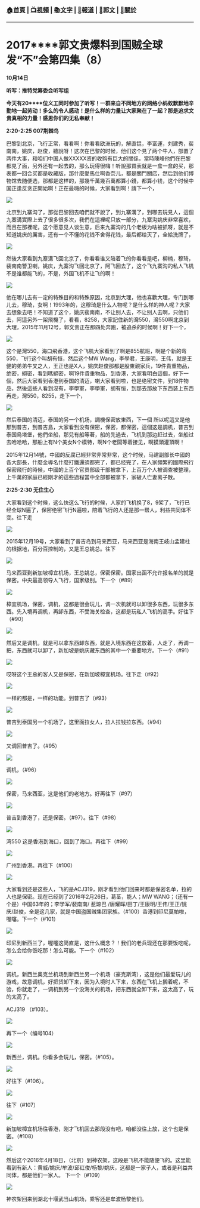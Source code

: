 ###  [:house:首頁](https://github.com/ourhimalayas/home) | [:tv:視頻](https://github.com/ourhimalayas/videos) | [:books:文字](https://github.com/ourhimalayas/txt) | [:newspaper:報道](https://github.com/ourhimalayas/news) | [:eagle:郭文](https://github.com/ourhimalayas/guomedia) | [:pray:關於](https://github.com/ourhimalayas/home/tree/master/about)
---
# **2017****郭文贵爆料到国贼全球发“不”会第四集（8）**

**10****月14****日**







**听写：推特党筹委会听写组**









**今天有20****位义工同时参加了听写！一群来自不同地方的网络小蚂蚁默默地辛勤地一起劳动！多么的令人感动！是什么样的力量让大家聚在了一起？那是追求文贵真相的力量！感恩你们的无私奉献！**





**2:20-2:25 007荆棘鸟**



巴黎到北京，飞行正常，看看啊！你看看欧洲玩的，解直锟，李富運，刘建秀，裴南南，姚庆，赵俊，聽說呀！这次在巴黎的时候，他们这个見了两个牛人，部置了两件大事，和咱们中国人做XXXXX资的收购有巨大的關係，當時陳峰他們在巴黎都見了面，另外还有一起去的，那么玩得很嗨！听說那買表就是一盒一盒的买，那表都一回合买都是收藏版，那什麼愛馬仕啊香奈儿，都是關門關店，然后到他们博物馆去随便选，那都是这样的，那幾千萬幾百萬都算小錢，都算小钱，这个时候中国正逢反贪正開始啊！正在最嗨的时候，大家看到啊！請下一个，

[![](https://2.bp.blogspot.com/-fcNaoCj4TTA/WeLuHqP1U9I/AAAAAAAAA6Q/CKiq-yV4EAgW3DD7dPGCe6VYmsXaXP7VQCLcBGAs/s400/112.PNG)](https://2.bp.blogspot.com/-fcNaoCj4TTA/WeLuHqP1U9I/AAAAAAAAA6Q/CKiq-yV4EAgW3DD7dPGCe6VYmsXaXP7VQCLcBGAs/s1600/112.PNG)

北京到九寨沟了，那從巴黎回去咱們就不說了，到九寨溝了，到哪去玩見人，這個九寨溝實際上去了很多很多次，我們在這裡呢只放一部分，九寨沟姚庆非常喜欢，而且在那裡呢，这个愿意见人谈生意，后来九寨沟的几个老板为啥被抓呀，就是不知道姚庆的厲害，还有一个不懂的花钱不舍得花钱，最后都给灭了，全給洗牌了，



[![](https://3.bp.blogspot.com/-NnECS-Q0yAE/WeLuddAOKbI/AAAAAAAAA6U/M3ne9Ifoh5YkL2rDHi_UP-e-ZFVvZADPQCLcBGAs/s400/113.PNG)](https://3.bp.blogspot.com/-NnECS-Q0yAE/WeLuddAOKbI/AAAAAAAAA6U/M3ne9Ifoh5YkL2rDHi_UP-e-ZFVvZADPQCLcBGAs/s1600/113.PNG)



然後大家看到九寨溝飞回北京了，你看看谁又陪着飞的你看看是吧，柳楠，穆琦，裴南南警卫喇，姚庆，九寨沟飞回北京了，阿飞回去了，这个飞九寨沟的私人飞机不是谁都能飞的，不是，外国飞机不让飞的啊！



[![](https://1.bp.blogspot.com/-80zO-rrVyiI/WeLunbpiM6I/AAAAAAAAA6Y/hzgM3HnGM1Q7xEQVfJOofGWU2BaEuYVtgCLcBGAs/s400/114.PNG)](https://1.bp.blogspot.com/-80zO-rrVyiI/WeLunbpiM6I/AAAAAAAAA6Y/hzgM3HnGM1Q7xEQVfJOofGWU2BaEuYVtgCLcBGAs/s1600/114.PNG)



他在哪儿去有一定的特殊目的和特殊原因，北京到大理，他也喜歡大理，专门到哪儿去，穆琦，女啊！1993年的，这穆琦是什么人物呢？是什么样的神人呢？大家去想象去吧！不知道了这个，姚庆裴南南，不让别人去，不让别人去啊，只他们去，阿這另外一架飛機了，看看，8258，大家記住新的灣550，灣550啊北京到大理，2015年11月12号，郭文贵正在那四处奔跑，被追杀的时候啊！好下一个，



[![](https://4.bp.blogspot.com/-jJz327gKr_g/WeLu76ju8WI/AAAAAAAAA6o/YVNewpjB5e4c8JtuOK1TtGRL4KAHNse8gCLcBGAs/s400/115.PNG)](https://4.bp.blogspot.com/-jJz327gKr_g/WeLu76ju8WI/AAAAAAAAA6o/YVNewpjB5e4c8JtuOK1TtGRL4KAHNse8gCLcBGAs/s1600/115.PNG)





这个是灣550，海口飛香港，这个飞机大家看到了啊是855航班，啊是个新的弯550，飞行这个叫胡有恒，然后这个MW Wang，李學君，王康明，王伟，就是王健的弟弟牛叉之人，王正也是X人，姚庆赵俊那都是股東親家兵，19件貴重物品，绝密，絕密，看到嗎絕密，啊19件貴重物品，到香港，大家看明白這個，好下一個，然后大家看到香港到泰国的清迈，喇大家看到啦，也是绝密文件，到18件物品，然後這些人看到沒有，李學軍，李學軍，胡有恒，到那去那放下东西装上东西再走，灣550，8255，走下一个，



[![](https://1.bp.blogspot.com/-sfWU0G_qVZ0/WeLvPsV_MeI/AAAAAAAAA6s/qiKZCP05bkYY8yempLlEw1hRRyhBs0xwACLcBGAs/s400/116.PNG)](https://1.bp.blogspot.com/-sfWU0G_qVZ0/WeLvPsV_MeI/AAAAAAAAA6s/qiKZCP05bkYY8yempLlEw1hRRyhBs0xwACLcBGAs/s1600/116.PNG)



然后泰国的清迈，泰国的另一个机场，調機保密放東西，下一個 所以呢這又是他那到普吉，到普吉島，大家看到没有保密，保密，都保密，這個这是調机，普吉到泰国烏塔堡，他們坐船，那兒有船等著，船的先過去，飞机到那边赶过去，坐船过去哈哈哈，那船上有N个美女N个模特，啊N个老闆等着接见，啊摸頭灌頂啊！

2015年12月14號，中國的反腐已經非常非常非常，这个时候，马建副部长中國的各大部長，什麼金導名什麼打鐵還須都完了，都已经完了，在人家頻繁的國際飛行保密飛行的時候，中國的上百个官员部级干部被拿下，上百万个人被调查被整理，上千萬的家庭已經剛才的這些過程當中全部都被拿下，家破人亡妻离子散。



**2:25-2:30 无住生心**



大家看到这个时候，这么快这么飞行的时候，人家的飞机换了8，9架了，飞行已经全球N遍了，保密绝密飞行N遍啦，陪着飞行的人还是那一帮人，利益共同体不变。往下走



[![](https://2.bp.blogspot.com/-v1_WbcDTcZg/WeLv6dzQ1uI/AAAAAAAAA68/mY3WOKj90g44ZrfkH-BCCgSrMUAG2tmlACLcBGAs/s400/117.PNG)](https://2.bp.blogspot.com/-v1_WbcDTcZg/WeLv6dzQ1uI/AAAAAAAAA68/mY3WOKj90g44ZrfkH-BCCgSrMUAG2tmlACLcBGAs/s1600/117.PNG)





2015年12月19号，大家看到了普吉岛到马来西亚，马来西亚是海南王岐山孟建柱的根据地，百分百控制的，又是王总姚总。往下



[![](https://4.bp.blogspot.com/-l9FT1-WQGl0/WeLwGt8si6I/AAAAAAAAA7A/uJtRSTUaNpMy4KQO1thGWLHxq-YrdNVVACLcBGAs/s400/118.PNG)](https://4.bp.blogspot.com/-l9FT1-WQGl0/WeLwGt8si6I/AAAAAAAAA7A/uJtRSTUaNpMy4KQO1thGWLHxq-YrdNVVACLcBGAs/s1600/118.PNG)



马来西亚到新加坡樟宜机场，王总姚总，保密保密。国家出函不允许报名单的就是保密。中央最高领导人飞行，国家级别。下一个（#89）



[![](https://2.bp.blogspot.com/-ABpwsV7plNs/WeLwU0DlQlI/AAAAAAAAA7E/zigSk9AeHqYur-_jm6KviM-TvkeU_RQnQCLcBGAs/s400/119.PNG)](https://2.bp.blogspot.com/-ABpwsV7plNs/WeLwU0DlQlI/AAAAAAAAA7E/zigSk9AeHqYur-_jm6KviM-TvkeU_RQnQCLcBGAs/s1600/119.PNG)





樟宜机场，保密，调机，这都是很会玩儿，调一次机就可以卸很多东西，玩很多东西。先入境再调机，再卸东西，不受海关检查，这都是玩私人飞机的高手。好往下（#90）







[![](https://1.bp.blogspot.com/-XjiB3MYU3Q4/WeLwpfvAHhI/AAAAAAAAA7Q/An4fUVfRDckRvzsT-AFNJXo0QV7tcA4RwCLcBGAs/s400/120.PNG)](https://1.bp.blogspot.com/-XjiB3MYU3Q4/WeLwpfvAHhI/AAAAAAAAA7Q/An4fUVfRDckRvzsT-AFNJXo0QV7tcA4RwCLcBGAs/s1600/120.PNG)



然后又是调机，就是可以拿东西卸东西，就是入境东西在这放着，人走了，再调一把，东西就可以卸了，新加坡是姚庆藏东西的其中一个重要地方。下一个（#91）



[![](https://2.bp.blogspot.com/-ba5Ru_KlG8k/WeLw3E38-aI/AAAAAAAAA7U/Y48h1hSgl-0omYF-RxvCf7vRY-RmljfJQCLcBGAs/s400/121.PNG)](https://2.bp.blogspot.com/-ba5Ru_KlG8k/WeLw3E38-aI/AAAAAAAAA7U/Y48h1hSgl-0omYF-RxvCf7vRY-RmljfJQCLcBGAs/s1600/121.PNG)





哎呀这个王总的客人又是保密，在新加坡樟宜机场。往下走（#92）





[![](https://2.bp.blogspot.com/-4z1NHVEbppE/WeLxB4kntMI/AAAAAAAAA7Y/ZcDO59-gOPkmPcih8AsgYivdfL97kUqFQCLcBGAs/s400/122.PNG)](https://2.bp.blogspot.com/-4z1NHVEbppE/WeLxB4kntMI/AAAAAAAAA7Y/ZcDO59-gOPkmPcih8AsgYivdfL97kUqFQCLcBGAs/s1600/122.PNG)



一样的都是，一样的功能。到普吉了（#93）



[![](https://1.bp.blogspot.com/-tOLls5O0fQ0/WeLxOqFQqjI/AAAAAAAAA7g/GxnmpiiocwY2BXZC_Pl5sdK2ReoS419yQCLcBGAs/s400/123.PNG)](https://1.bp.blogspot.com/-tOLls5O0fQ0/WeLxOqFQqjI/AAAAAAAAA7g/GxnmpiiocwY2BXZC_Pl5sdK2ReoS419yQCLcBGAs/s1600/123.PNG)





普吉到泰国另一个机场了，这里面拉女人，拉人拉钱拉东西。（#94）



[![](https://3.bp.blogspot.com/-Fe146I6Yjl0/WeLxY3X__9I/AAAAAAAAA7k/6fZlfIntZL4SGrXXVboWQTE9Ms_n6TahACLcBGAs/s400/124.PNG)](https://3.bp.blogspot.com/-Fe146I6Yjl0/WeLxY3X__9I/AAAAAAAAA7k/6fZlfIntZL4SGrXXVboWQTE9Ms_n6TahACLcBGAs/s1600/124.PNG)



又调回普吉了。（#95）







[![](https://2.bp.blogspot.com/-YFXL-ueTjd8/WeLxju6iuDI/AAAAAAAAA7o/sevXr4_FntM1QUht0K0xXynv01zL8SUjgCLcBGAs/s400/125.PNG)](https://2.bp.blogspot.com/-YFXL-ueTjd8/WeLxju6iuDI/AAAAAAAAA7o/sevXr4_FntM1QUht0K0xXynv01zL8SUjgCLcBGAs/s1600/125.PNG)





调机，（#96）

[![](https://1.bp.blogspot.com/-8wDfTZno-zM/WeLyKxfIlXI/AAAAAAAAA7w/zcOrsdKFvdctTaVgW6U2zW_MUkmPyIaVwCLcBGAs/s400/126.PNG)](https://1.bp.blogspot.com/-8wDfTZno-zM/WeLyKxfIlXI/AAAAAAAAA7w/zcOrsdKFvdctTaVgW6U2zW_MUkmPyIaVwCLcBGAs/s1600/126.PNG)





保密，马来西亚，这是他们的老地方。好再往下（#97）



[![](https://2.bp.blogspot.com/-NDdc_ftM53U/WeLyQ1EMvqI/AAAAAAAAA74/uxbeCsKb6WMJb3I_NOS0L7yyYMtAoicogCLcBGAs/s400/127.PNG)](https://2.bp.blogspot.com/-NDdc_ftM53U/WeLyQ1EMvqI/AAAAAAAAA74/uxbeCsKb6WMJb3I_NOS0L7yyYMtAoicogCLcBGAs/s1600/127.PNG)





普吉到香港了，还是保密。（#97）。往下（#98）



[![](https://4.bp.blogspot.com/-mnEBwCpW0tw/WeLyfX3pZ7I/AAAAAAAAA78/z-FGy44MQnozEKpKdOn7lFhze1wbHK8yACLcBGAs/s400/128.PNG)](https://4.bp.blogspot.com/-mnEBwCpW0tw/WeLyfX3pZ7I/AAAAAAAAA78/z-FGy44MQnozEKpKdOn7lFhze1wbHK8yACLcBGAs/s1600/128.PNG)





湾550 这是香港到海口，回到了海口。再往下（#99）



[![](https://4.bp.blogspot.com/-sHEOaxZE03E/WeLysW6DOgI/AAAAAAAAA8A/K81e_9crgkAjYzkcAMqTH-i62Uo3BjQWgCLcBGAs/s400/129.PNG)](https://4.bp.blogspot.com/-sHEOaxZE03E/WeLysW6DOgI/AAAAAAAAA8A/K81e_9crgkAjYzkcAMqTH-i62Uo3BjQWgCLcBGAs/s1600/129.PNG)





广州到香港。再往下（#100）



[![](https://1.bp.blogspot.com/--gTMje49JPU/WeLy4C8NnOI/AAAAAAAAA8I/JchdrJIWMzEKSag2R7PbPyXYN2q1c9ZhgCLcBGAs/s400/130.PNG)](https://1.bp.blogspot.com/--gTMje49JPU/WeLy4C8NnOI/AAAAAAAAA8I/JchdrJIWMzEKSag2R7PbPyXYN2q1c9ZhgCLcBGAs/s1600/130.PNG)





大家看到还是这些人，飞的是ACJ319，刚才看到他们回来时都是保密名单，拉的人也是保密。现在已经到了2016年2月26日，葛荃，能人；MW WANG；（还有一个是）中国63年的；李学军/裴南南/ 惹琼巴 /唐耀晖/田丁/王康明/王伟/王正/姚庆/赵俊，全是这几家，就是中国盗国贼集团家族。（#100）香港到印尼莫帕啦，喔噻。下一个（#101）



[![](https://1.bp.blogspot.com/-wj_CdHaw0GY/WeLzTMUimEI/AAAAAAAAA8M/FOjzCQ1h-tU7hrp72_vEEmzxAMRrvZbZACLcBGAs/s400/131.PNG)](https://1.bp.blogspot.com/-wj_CdHaw0GY/WeLzTMUimEI/AAAAAAAAA8M/FOjzCQ1h-tU7hrp72_vEEmzxAMRrvZbZACLcBGAs/s1600/131.PNG)





印尼到新西兰了，喔噻这简直是，这什么概念？！我们的老兵现还在那要饭吃呢，怎么会给你饭吃那！怎么可能。下一个（#102）



[![](https://2.bp.blogspot.com/-owA7NeydBpE/WeLzlG0z2GI/AAAAAAAAA8U/Im9VdZ-wFjUxhggsHeQGmSolXxY2dE0FgCLcBGAs/s400/132.PNG)](https://2.bp.blogspot.com/-owA7NeydBpE/WeLzlG0z2GI/AAAAAAAAA8U/Im9VdZ-wFjUxhggsHeQGmSolXxY2dE0FgCLcBGAs/s1600/132.PNG)



调机，新西兰奥克兰机场到新西兰另一个机场（豪克斯湾），这是他们最爱玩儿的游戏，故意调机，好把货卸下来，因为入境时人下来，东西在飞机上搁着呢，不验，你就走了，一调机到另一个没海关的机场，把东西就全卸下来，这太高了，玩的太高了。

ACJ319 （#103）。



[![](https://4.bp.blogspot.com/-HxCJP68vpxA/WeLz0epo83I/AAAAAAAAA8Y/hLdJSw9JQS8PqeqZgB5wLDgoKbnR-GzngCLcBGAs/s400/133.PNG)](https://4.bp.blogspot.com/-HxCJP68vpxA/WeLz0epo83I/AAAAAAAAA8Y/hLdJSw9JQS8PqeqZgB5wLDgoKbnR-GzngCLcBGAs/s1600/133.PNG)





再下一个（编号104）



[![](https://4.bp.blogspot.com/-Q4SmwkzmAFE/WeL0Zjcc9zI/AAAAAAAAA8k/oNNm5NjNTWwF9s07Z2ije4Fl2-6WwXEaACLcBGAs/s400/134.PNG)](https://4.bp.blogspot.com/-Q4SmwkzmAFE/WeL0Zjcc9zI/AAAAAAAAA8k/oNNm5NjNTWwF9s07Z2ije4Fl2-6WwXEaACLcBGAs/s1600/134.PNG)







新西兰，调机。你看多会玩儿，保密。（#105）。



[![](https://4.bp.blogspot.com/-rEjaz8rQVA4/WeL0nri8boI/AAAAAAAAA8o/VnIIrVTYbVYQ4boTMx5mhrRVnGQddUElwCLcBGAs/s400/135.PNG)](https://4.bp.blogspot.com/-rEjaz8rQVA4/WeL0nri8boI/AAAAAAAAA8o/VnIIrVTYbVYQ4boTMx5mhrRVnGQddUElwCLcBGAs/s1600/135.PNG)





好往下（#106）。





[![](https://4.bp.blogspot.com/-YFyj3PrSems/WeL02yxRtrI/AAAAAAAAA8s/tVyURcWUzkocHc7DQapmkQVaSujJxiABQCLcBGAs/s400/136.PNG)](https://4.bp.blogspot.com/-YFyj3PrSems/WeL02yxRtrI/AAAAAAAAA8s/tVyURcWUzkocHc7DQapmkQVaSujJxiABQCLcBGAs/s1600/136.PNG)





往下（#107）



[![](https://1.bp.blogspot.com/-JLUl0CaPEgc/WeL1FiDVjBI/AAAAAAAAA80/3CW-gabWr2E_aas9ubaaKlGtFdWX0boywCLcBGAs/s400/137.PNG)](https://1.bp.blogspot.com/-JLUl0CaPEgc/WeL1FiDVjBI/AAAAAAAAA80/3CW-gabWr2E_aas9ubaaKlGtFdWX0boywCLcBGAs/s1600/137.PNG)



新加坡樟宜机场往香港，刚才飞机回去那段没有吧，咱都没往上放，这个也是保密。（#108）





[![](https://3.bp.blogspot.com/-FiksasqeyC8/WeL3_CkR5UI/AAAAAAAAA9E/JeqhWBaS0c8gkFGTBdu_tpccn8r1QUSvwCEwYBhgL/s400/138.PNG)](https://3.bp.blogspot.com/-FiksasqeyC8/WeL3_CkR5UI/AAAAAAAAA9E/JeqhWBaS0c8gkFGTBdu_tpccn8r1QUSvwCEwYBhgL/s1600/138.PNG)





然后这个2016年4月18日，（北京）到神农架，这段是飞机不能随便飞的。这里能看到有新人：黄威/姚庆/牟波/邱红俊/杨黎/姚庆，这都是一家子人，或者是利益共同体，都是他们一家人。 下一个（#109）





[![](https://1.bp.blogspot.com/-HpAa_yaobXw/WeL4RLlVyuI/AAAAAAAAA9M/FSx2pxOjhtU1tv05fhh8OT0aOD37kVkBACLcBGAs/s400/139.PNG)](https://1.bp.blogspot.com/-HpAa_yaobXw/WeL4RLlVyuI/AAAAAAAAA9M/FSx2pxOjhtU1tv05fhh8OT0aOD37kVkBACLcBGAs/s1600/139.PNG)





神农架回来到湖北十堰武当山机场，乘客还是牟波杨黎他们。









<u></u><sub></sub><sup></sup><strike></strike>